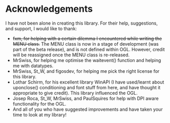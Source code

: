 # Acknowledgements
I have not been alone in creating this library. For their help, suggestions, and support, I would like to thank:

- ~~fxm, for helping with a certain dilemma I encountered while writing the MENU class.~~ The MENU class is now in a stage of development (was part of the beta release), and is not defined within OGL. However, credit will be reassigned once the MENU class is re-released. 
- MrSwiss, for helping me optimise the waitevent() function and helping me with datatypes. 
- MrSwiss, St_W, and figosdev, for helping me pick the right license for this library.
- Lothar Schirm, for his excellent library WinAPI (I have used/learnt about uponclose() conditioning and font stuff from here, and have thought it appropriate to give credit). This library influenced the OGL.
- Josep Roca, St_W, MrSwiss, and PaulSquires for help with DPI aware functionality for the OGL.
- And all of you who have suggested improvements and have taken your time to look at my library! 
